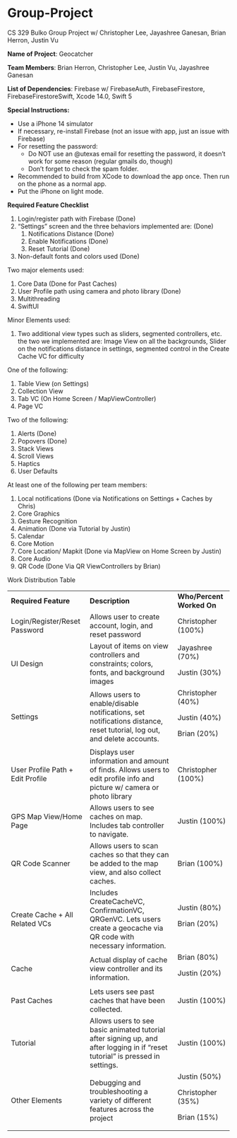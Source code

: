 # Group-Project
CS 329 Bulko Group Project w/ Christopher Lee, Jayashree Ganesan, Brian Herron, Justin Vu

**Name of Project**: Geocatcher

**Team Members**: Brian Herron, Christopher Lee, Justin Vu, Jayashree Ganesan

**List of Dependencies**: Firebase w/ FirebaseAuth, FirebaseFirestore, FirebaseFirestoreSwift, Xcode 14.0, Swift 5

**Special Instructions:**



* Use a iPhone 14 simulator
* If necessary, re-install Firebase (not an issue with app, just an issue with Firebase)
* For resetting the password:
    * Do NOT use an @utexas email for resetting the password, it doesn’t work for some reason (regular gmails do, though)
    * Don’t forget to check the spam folder.
* Recommended to build from XCode to download the app once. Then run on the phone as a normal app.
* Put the iPhone on light mode.

**Required Feature Checklist**



1. Login/register path with Firebase (Done)
2. “Settings” screen and the three behaviors implemented are: (Done)
    1. Notifications Distance (Done)
    2. Enable Notifications (Done)
    3. Reset Tutorial (Done)
3. Non-default fonts and colors used (Done)

Two major elements used:



1. Core Data (Done for Past Caches)
2. User Profile path using camera and photo library (Done)
3. Multithreading
4. SwiftUI

Minor Elements used:



1. Two additional view types such as sliders, segmented controllers, etc. the two we implemented are: Image View on all the backgrounds, Slider on the notifications distance in settings, segmented control in the Create Cache VC for difficulty

One of the following:



1. Table View (on Settings)
2. Collection View
3. Tab VC (On Home Screen / MapViewController)
4. Page VC

         


Two of the following:



1. Alerts (Done)
2. Popovers (Done)
3. Stack Views
4. Scroll Views
5. Haptics
6. User Defaults

At least one of the following per team members:



1. Local notifications (Done via Notifications on Settings + Caches by Chris)
2. Core Graphics
3. Gesture Recognition
4. Animation (Done via Tutorial by Justin)
5. Calendar
6. Core Motion
7. Core Location/ Mapkit (Done via MapView on Home Screen by Justin)
8. Core Audio
9. QR Code (Done Via QR ViewControllers by Brian)

Work Distribution Table


<table>
  <tr>
   <td><strong>Required Feature</strong>
   </td>
   <td><strong>Description</strong>
   </td>
   <td><strong>Who/Percent Worked On</strong>
   </td>
  </tr>
  <tr>
   <td>Login/Register/Reset Password
   </td>
   <td>Allows user to create account, login, and reset password
   </td>
   <td>Christopher (100%)
   </td>
  </tr>
  <tr>
   <td>UI Design
   </td>
   <td>Layout of items on view controllers and constraints; colors, fonts, and background images
   </td>
   <td>Jayashree (70%)
<p>
Justin (30%)
   </td>
  </tr>
  <tr>
   <td>Settings
   </td>
   <td>Allows users to enable/disable notifications, set notifications distance, reset tutorial, log out, and delete accounts.
   </td>
   <td>Christopher (40%)
<p>
Justin (40%)
<p>
Brian (20%)
   </td>
  </tr>
  <tr>
   <td>User Profile Path + Edit Profile
   </td>
   <td>Displays user information and amount of finds. Allows users to edit profile info and picture w/ camera or photo library
   </td>
   <td>Christopher (100%)
   </td>
  </tr>
  <tr>
   <td>GPS Map View/Home Page
   </td>
   <td>Allows users to see caches on map. Includes tab controller to navigate. 
   </td>
   <td>Justin (100%)
   </td>
  </tr>
  <tr>
   <td>QR Code Scanner
   </td>
   <td>Allows users to scan caches so that they can be added to the map view, and also collect caches.
   </td>
   <td>Brian (100%)
   </td>
  </tr>
  <tr>
   <td>Create Cache + All Related VCs
   </td>
   <td>Includes CreateCacheVC, ConfirmationVC, QRGenVC. Lets users create a geocache via QR code with necessary information.
   </td>
   <td>Justin (80%)
<p>
Brian (20%)
   </td>
  </tr>
  <tr>
   <td>Cache
   </td>
   <td>Actual display of cache view controller and its information.
   </td>
   <td>Brian (80%)
<p>
Justin (20%)
   </td>
  </tr>
  <tr>
   <td>Past Caches
   </td>
   <td>Lets users see past caches that have been collected.
   </td>
   <td>Justin (100%)
   </td>
  </tr>
  <tr>
   <td>Tutorial
   </td>
   <td>Allows users to see basic animated tutorial after signing up, and after logging in if “reset tutorial” is pressed in settings.
   </td>
   <td>Justin (100%)
   </td>
  </tr>
  <tr>
   <td>Other Elements
   </td>
   <td>Debugging and troubleshooting a variety of different features across the project
   </td>
   <td>Justin (50%)
<p>
Christopher (35%)
<p>
Brian (15%)
   </td>
  </tr>
</table>
